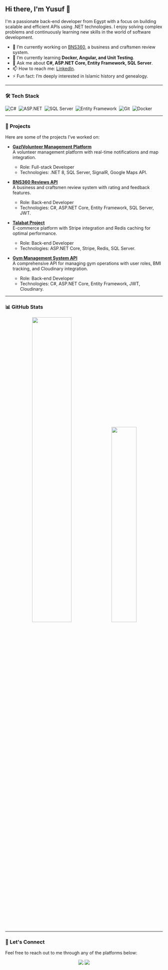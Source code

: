 ## Hi there, I'm Yusuf 👋

I'm a passionate back-end developer from Egypt with a focus on building scalable and efficient APIs using .NET technologies. I enjoy solving complex problems and continuously learning new skills in the world of software development.

- 🔭 I’m currently working on [BNS360](https://github.com/uosefahmed22/BNS360), a business and craftsmen review system.
- 🌱 I’m currently learning **Docker, Angular, and Unit Testing**.
- 💬 Ask me about **C#, ASP.NET Core, Entity Framework, SQL Server**.
- 📫 How to reach me: [LinkedIn](https://www.linkedin.com/in/uosefahmed22).
- ⚡ Fun fact: I’m deeply interested in Islamic history and genealogy.

---

### 🛠 Tech Stack

![C#](https://img.shields.io/badge/-CSharp-05122A?style=flat&logo=csharp)&nbsp;
![ASP.NET](https://img.shields.io/badge/-ASP.NET-05122A?style=flat&logo=dotnet)&nbsp;
![SQL Server](https://img.shields.io/badge/-SQL%20Server-05122A?style=flat&logo=microsoftsqlserver)&nbsp;
![Entity Framework](https://img.shields.io/badge/-Entity%20Framework-05122A?style=flat&logo=entityframework)&nbsp;
![Git](https://img.shields.io/badge/-Git-05122A?style=flat&logo=git)&nbsp;
![Docker](https://img.shields.io/badge/-Docker-05122A?style=flat&logo=docker)&nbsp;

---

### 🚀 Projects

Here are some of the projects I’ve worked on:

- **[GazlVolunteer Management Platform](https://github.com/uosefahmed22/GazlVolunteery)**  
  A volunteer management platform with real-time notifications and map integration.  
  - Role: Full-stack Developer
  - Technologies: .NET 8, SQL Server, SignalR, Google Maps API.

- **[BNS360 Reviews API](https://github.com/uosefahmed22/BNS360)**  
  A business and craftsmen review system with rating and feedback features.  
  - Role: Back-end Developer
  - Technologies: C#, ASP.NET Core, Entity Framework, SQL Server, JWT.

- **[Talabat Project](https://github.com/uosefahmed22/talabat.solution)**  
  E-commerce platform with Stripe integration and Redis caching for optimal performance.  
  - Role: Back-end Developer
  - Technologies: ASP.NET Core, Stripe, Redis, SQL Server.

- **[Gym Management System API](https://github.com/uosefahmed22/GymMangamentSystem)**  
  A comprehensive API for managing gym operations with user roles, BMI tracking, and Cloudinary integration.  
  - Role: Back-end Developer
  - Technologies: C#, ASP.NET Core, Entity Framework, JWT, Cloudinary.

---

### 📊 GitHub Stats

<p align="center">
  <img width="50%" src="https://github-readme-stats.vercel.app/api?username=uosefahmed22&show_icons=true&theme=radical" />
  <img width="40%" src="https://github-readme-stats.vercel.app/api/top-langs/?username=uosefahmed22&layout=compact&theme=radical" />
</p>

---

### 🤝 Let's Connect

Feel free to reach out to me through any of the platforms below:

<p align="center">
  <a href="https://linkedin.com/in/uosefahmed22"><img src="https://img.shields.io/badge/-Yusuf%20Ahmed-blue?style=flat&logo=Linkedin&logoColor=white"/></a>
  <a href="mailto:your-email@example.com"><img src="https://img.shields.io/badge/-your--email@example.com-gray?style=flat&logo=Gmail&logoColor=white"/></a>
</p>
